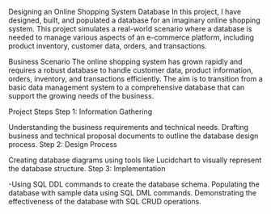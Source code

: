 
Designing an Online Shopping System Database
In this project, I have designed, built, and populated a database for an imaginary online shopping system. This project simulates a real-world scenario where a database is needed to manage various aspects of an e-commerce platform, including product inventory, customer data, orders, and transactions.

Business Scenario
The online shopping system has grown rapidly and requires a robust database to handle customer data, product information, orders, inventory, and transactions efficiently. The aim is to transition from a basic data management system to a comprehensive database that can support the growing needs of the business.

Project Steps
Step 1: Information Gathering

Understanding the business requirements and technical needs.
Drafting business and technical proposal documents to outline the database design process.
Step 2: Design Process

Creating database diagrams using tools like Lucidchart to visually represent the database structure.
Step 3: Implementation

-Using SQL DDL commands to create the database schema.
Populating the database with sample data using SQL DML commands.
Demonstrating the effectiveness of the database with SQL CRUD operations.

